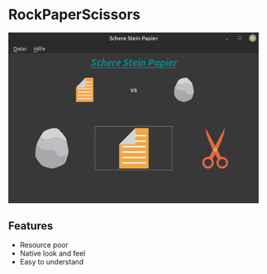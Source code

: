 # RockPaperScissors

![Exampl images](doc/images/Example.png)

## Features

- Resource poor
- Native look and feel
- Easy to understand